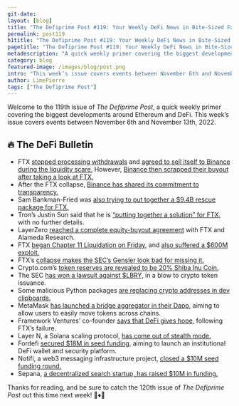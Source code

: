 ```yaml
---
git-date:
layout: [blog]
title: "The Defiprime Post #119: Your Weekly DeFi News in Bite-Sized Fashion"
permalink: post119
h1title: "The Defiprime Post #119: Your Weekly DeFi News in Bite-Sized Fashion"
pagetitle: "The Defiprime Post #119: Your Weekly DeFi News in Bite-Sized Fashion"
metadescription: "A quick weekly primer covering the biggest developments around Ethereum and DeFi. This week’s issue covers events between November 6th and November 13th, 2022"
category: blog
featured-image: /images/blog/post.png
intro: "This week’s issue covers events between November 6th and November 13th, 2022"
author: LimePierre
tags: ["The Defiprime Post"]
---
```


Welcome to the 119th issue of _The Defiprime Post_, a quick weekly primer covering the biggest developments around Ethereum and DeFi. This week’s issue covers events between November 6th and November 13th, 2022.

## 🔥 The DeFi Bulletin

- FTX [stopped processing withdrawals](https://www.theblock.co/post/184176/ftx-appears-to-have-stopped-processing-withdrawals-on-chain-data-show) and [agreed to sell itself to Binance during the liquidity scare.](https://www.coindesk.com/business/2022/11/08/ftx-reaches-deal-with-binance-amid-liquidity-scare-sam-bankman-fried-says/) However, [Binance then scrapped their buyout after taking a look at FTX. ](https://www.coindesk.com/business/2022/11/09/binance-is-strongly-leaning-toward-scrapping-ftx-rescue-takeover-after-first-glance-at-books-source/)
- After the FTX collapse, [Binance has shared its commitment to transparency.](https://www.binance.com/en/blog/community/our-commitment-to-transparency-2895840147147652626)
- Sam Bankman-Fried was [also trying to put together a \$9.4B rescue package for FTX. ](https://www.reuters.com/technology/exclusive-bankman-fried-seeks-94-bln-package-ftx-rescue-sources-2022-11-10/)
- Tron’s Justin Sun said that he is [“putting together a solution” for FTX](https://www.coindesk.com/business/2022/11/10/without-details-trons-justin-sun-says-hes-putting-together-solution-for-ftx/), with no further details.
- LayerZero [reached a complete equity-buyout agreement](https://www.theblock.co/post/185678/layerzero-reaches-a-complete-equity-buy-out-agreement-with-ftx-and-alameda) with FTX and Alameda Research.
- FTX [began Chapter 11 Liquidation on Friday](https://twitter.com/FTX_Official/status/1591071832823959552), and [also suffered a \$600M exploit.](https://www.coindesk.com/business/2022/11/12/ftx-crypto-wallets-see-mysterious-late-night-outflows-totalling-more-than-380m/)
- FTX’s [collapse makes the SEC’s Gensler look bad for missing it.](https://fortune.com/crypto/2022/11/11/sbfs-disgrace-could-make-things-awkward-for-gary-gensler-and-the-democrats/)
- Crypto.com’s [token reserves are revealed to be 20% Shiba Inu Coin.](https://www.coindesk.com/markets/2022/11/11/cryptocom-preliminary-audit-shows-that-20-of-its-assets-are-in-shiba-inu-coin/)
- The SEC [has won a lawsuit against \$LBRY,](https://www.theblock.co/post/183770/sec-wins-suit-against-lbry-in-major-blow-to-crypto-token-issuance) in a blow to crypto token issuance.
- Some malicious Python packages [are replacing crypto addresses in dev clipboards. ](https://blog.phylum.io/pypi-malware-replaces-crypto-addresses-in-developers-clipboard)
- MetaMask [has launched a bridge aggregator in their Dapp](https://metamask.io/news/latest/meta-mask-launches-bridge-aggregator-in-dapp-to-easily-move-tokens-across-chains/), aiming to allow users to easily move tokens across chains.
- Framework Ventures’ co-founder [says that DeFi gives hope,](https://techcrunch.com/2022/11/11/framework-ventures-co-founder-says-defi-gives-hope-following-ftx-collapse/) following FTX’s failure.
- Layer N, a Solana scaling protocol, [has come out of stealth mode. ](https://www.theblock.co/post/183819/solana-scaling-protocol-layer-n-comes-out-of-stealth-mode)
- Fordefi [secured \$18M in seed funding](https://www.prnewswire.com/il/news-releases/fordefi-raises-18m-seed-round-to-launch-institutional-defi-wallet-and-security-platform-301671581.html), aiming to launch an institutional DeFi wallet and security platform.
- Notifi, a web3 messaging infrastructure project, [closed a \$10M seed funding round.](https://techcrunch.com/2022/11/09/web3-messaging-infrastructure-notifi-raises-10m-seed-round-co-led-by-hashed-race-capital/)
- Sepana, [a decentralized search startup, has raised \$10M in funding. ](https://www.theblock.co/post/184102/decentralized-search-startup-sepana-raises-10-million)

Thanks for reading, and be sure to catch the 120th issue of _The Defiprime Post_ out this time next week! 👋♦️👋
